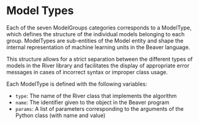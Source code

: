 # Model Types

Each of the seven ModelGroups categories corresponds to a ModelType, which defines the structure of the individual models belonging to each group. ModelTypes are sub-entities of the Model entity and shape the internal representation of machine learning units in the Beaver language.

This structure allows for a strict separation between the different types of models in the River library and facilitates the display of appropriate error messages in cases of incorrect syntax or improper class usage.

Each ModelType is defined with the following variables:

- `type`: The name of the River class that implements the algorithm
- `name`: The identifier given to the object in the Beaver program
- `params`: A list of parameters corresponding to the arguments of the Python class (with name and value)
